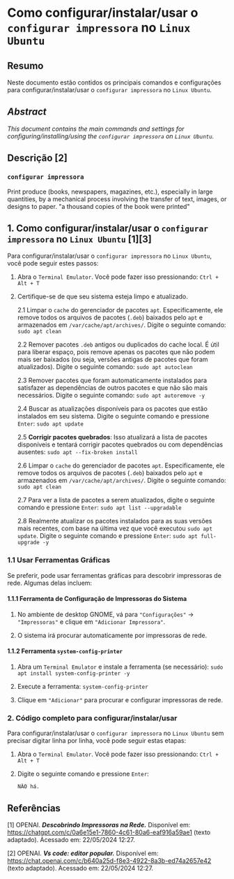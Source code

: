# Como configurar/instalar/usar o `configurar impressora` no `Linux Ubuntu`

## Resumo

Neste documento estão contidos os principais comandos e configurações para configurar/instalar/usar o `configurar impressora` no `Linux Ubuntu`.

## _Abstract_

_This document contains the main commands and settings for configuring/installing/using the `configurar impressora` on `Linux Ubuntu`._


## Descrição [2]

### `configurar impressora`

Print produce (books, newspapers, magazines, etc.), especially in large quantities, by a mechanical process involving the transfer of text, images, or designs to paper.
"a thousand copies of the book were printed"


## 1. Como configurar/instalar/usar o `configurar impressora` no `Linux Ubuntu` [1][3]

Para configurar/instalar/usar o `configurar impressora` no `Linux Ubuntu`, você pode seguir estes passos:

1. Abra o `Terminal Emulator`. Você pode fazer isso pressionando: `Ctrl + Alt + T`

2. Certifique-se de que seu sistema esteja limpo e atualizado.

    2.1 Limpar o `cache` do gerenciador de pacotes `apt`. Especificamente, ele remove todos os arquivos de pacotes (`.deb`) baixados pelo `apt` e armazenados em `/var/cache/apt/archives/`. Digite o seguinte comando: `sudo apt clean` 
    
    2.2 Remover pacotes `.deb` antigos ou duplicados do cache local. É útil para liberar espaço, pois remove apenas os pacotes que não podem mais ser baixados (ou seja, versões antigas de pacotes que foram atualizados). Digite o seguinte comando: `sudo apt autoclean`

    2.3 Remover pacotes que foram automaticamente instalados para satisfazer as dependências de outros pacotes e que não são mais necessários. Digite o seguinte comando: `sudo apt autoremove -y`

    2.4 Buscar as atualizações disponíveis para os pacotes que estão instalados em seu sistema. Digite o seguinte comando e pressione `Enter`: `sudo apt update`

    2.5 **Corrigir pacotes quebrados**: Isso atualizará a lista de pacotes disponíveis e tentará corrigir pacotes quebrados ou com dependências ausentes: `sudo apt --fix-broken install`

    2.6 Limpar o `cache` do gerenciador de pacotes `apt`. Especificamente, ele remove todos os arquivos de pacotes (`.deb`) baixados pelo `apt` e armazenados em `/var/cache/apt/archives/`. Digite o seguinte comando: `sudo apt clean` 
    
    2.7 Para ver a lista de pacotes a serem atualizados, digite o seguinte comando e pressione `Enter`:  `sudo apt list --upgradable`

    2.8 Realmente atualizar os pacotes instalados para as suas versões mais recentes, com base na última vez que você executou `sudo apt update`. Digite o seguinte comando e pressione `Enter`: `sudo apt full-upgrade -y`
    

### 1.1 Usar Ferramentas Gráficas

Se preferir, pode usar ferramentas gráficas para descobrir impressoras de rede. Algumas delas incluem:

#### 1.1.1 Ferramenta de Configuração de Impressoras do Sistema

1. No ambiente de desktop GNOME, vá para `"Configurações"` -> `"Impressoras"` e clique em `"Adicionar Impressora"`.

2. O sistema irá procurar automaticamente por impressoras de rede.

#### 1.1.2 Ferramenta `system-config-printer`

1. Abra um `Terminal Emulator` e instale a ferramenta (se necessário): `sudo apt install system-config-printer -y`

2. Execute a ferramenta: `system-config-printer`

3. Clique em `"Adicionar"` para procurar e configurar impressoras de rede.

### 2. Código completo para configurar/instalar/usar

Para configurar/instalar/usar o `configurar impressora` no `Linux Ubuntu` sem precisar digitar linha por linha, você pode seguir estas etapas:

1. Abra o `Terminal Emulator`. Você pode fazer isso pressionando: `Ctrl + Alt + T`

2. Digite o seguinte comando e pressione `Enter`:

    ```
    NÃO há.
    ```


## Referências

[1] OPENAI. ***Descobrindo Impressoras na Rede.*** Disponível em: <https://chatgpt.com/c/0a6e15e1-7860-4c61-80a6-eaf916a59ae1> (texto adaptado). Acessado em: 22/05/2024 12:27.

[2] OPENAI. ***Vs code: editor popular.*** Disponível em: <https://chat.openai.com/c/b640a25d-f8e3-4922-8a3b-ed74a2657e42> (texto adaptado). Acessado em: 22/05/2024 12:27.

